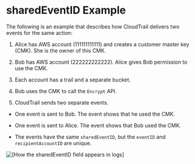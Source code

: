 # sharedEventID Example<a name="shared-event-ID"></a>

The following is an example that describes how CloudTrail delivers two events for the same action:

1.  Alice has AWS account \(111111111111\) and creates a customer master key \(CMK\)\. She is the owner of this CMK\. 

1.  Bob has AWS account \(222222222222\)\. Alice gives Bob permission to use the CMK\. 

1.  Each account has a trail and a separate bucket\.

1.  Bob uses the CMK to call the `Encrypt` API\. 

1.  CloudTrail sends two separate events\. 

   + One event is sent to Bob\. The event shows that he used the CMK\.

   + One event is sent to Alice\. The event shows that Bob used the CMK\.

   + The events have the same `sharedEventID`, but the `eventID` and `recipientAccountID` are unique\.

![\[How the sharedEventID field appears in logs\]](http://docs.aws.amazon.com/awscloudtrail/latest/userguide/images/event-reference-sharedEventId.png)